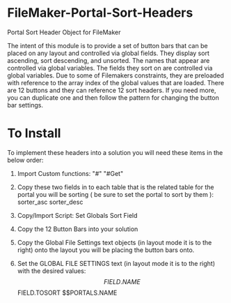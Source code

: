 # FileMaker-Portal-Sort-Headers
Portal Sort Header Object for FileMaker

The intent of this module is to provide a set of button bars that can be placed on any layout and controlled via global fields. They display sort ascending, sort descending, and unsorted. The names that appear are controlled via global variables. The fields they sort on are controlled via global variables. Due to some of Filemakers constraints, they are preloaded with reference to the array index of the global values that are loaded. There are 12 buttons and they can reference 12 sort headers. If you need more, you can duplicate one and then follow the pattern for changing the button bar settings.

# To Install
To implement these headers into a solution you will need these items in the below order:

1. Import Custom functions:
	"#"
	"#Get"

2. Copy these two fields in to each table that is the related table for the portal you will be sorting 
( be sure to set the portal to sort by them ):
	sorter_asc
	sorter_desc

3. Copy/Import Script:
	Set Globals Sort Field

4. Copy the 12 Button Bars into your solution

5. Copy the Global File Settings text objects (in layout mode it is to the right) onto the layout you will be placing the button bars onto.

6. Set the GLOBAL FILE SETTINGS text (in layout mode it is to the right) with the desired values:
	$$FIELD.NAME
	$$FIELD.TOSORT
	$$PORTALS.NAME
